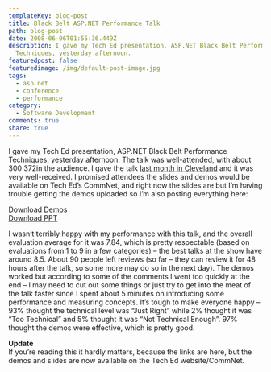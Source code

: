 ```yaml
---
templateKey: blog-post
title: Black Belt ASP.NET Performance Talk
path: blog-post
date: 2008-06-06T01:55:36.449Z
description: I gave my Tech Ed presentation, ASP.NET Black Belt Performance
  Techniques, yesterday afternoon.
featuredpost: false
featuredimage: /img/default-post-image.jpg
tags:
  - asp.net
  - conference
  - performance
category:
  - Software Development
comments: true
share: true
---
```

<!--StartFragment-->

I gave my Tech Ed presentation, ASP.NET Black Belt Performance Techniques, yesterday afternoon. The talk was well-attended, with about 300 372in the audience. I gave the talk [last month in Cleveland](http://aspadvice.com/blogs/ssmith/archive/2008/05/14/Black-Belt-ASP.NET-Performance-Techniques.aspx) and it was very well-received. I promised attendees the slides and demos would be available on Tech Ed’s CommNet, and right now the slides are but I’m having trouble getting the demos uploaded so I’m also posting everything here:

[Download Demos](http://static.aspalliance.com/download/Smith_ASPNETBlackBeltPerformanceTechniques.zip)\
[Download PPT](http://static.aspalliance.com/download/BlackBeltASPNETPerformanceTechEd2008.zip)

I wasn’t terribly happy with my performance with this talk, and the overall evaluation average for it was 7.84, which is pretty respectable (based on evaluations from 1 to 9 in a few categories) – the best talks at the show have around 8.5. About 90 people left reviews (so far – they can review it for 48 hours after the talk, so some more may do so in the next day). The demos worked but according to some of the comments I went too quickly at the end – I may need to cut out some things or just try to get into the meat of the talk faster since I spent about 5 minutes on introducing some performance and measuring concepts. It’s tough to make everyone happy – 93% thought the technical level was “Just Right” while 2% thought it was “Too Technical” and 5% thought it was “Not Technical Enough”. 97% thought the demos were effective, which is pretty good.

**Update**\
If you’re reading this it hardly matters, because the links are here, but the demos and slides are now available on the Tech Ed website/CommNet.

<!--EndFragment-->